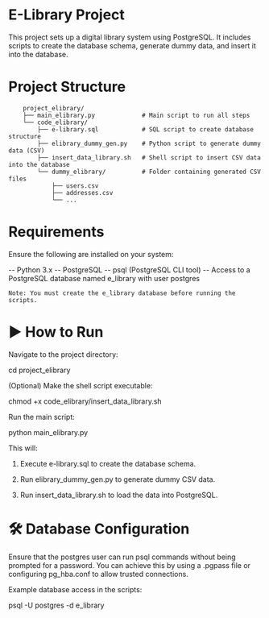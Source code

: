 # E-Library Project

This project sets up a digital library system using PostgreSQL. It includes scripts to create the database schema, generate dummy data, and insert it into the database.

# Project Structure

        project_elibrary/
        ├── main_elibrary.py             # Main script to run all steps
        └── code_elibrary/
            ├── e-library.sql            # SQL script to create database structure
            ├── elibrary_dummy_gen.py    # Python script to generate dummy data (CSV)
            ├── insert_data_library.sh   # Shell script to insert CSV data into the database
            └── dummy_elibrary/          # Folder containing generated CSV files
                ├── users.csv
                ├── addresses.csv
                └── ...

# Requirements

Ensure the following are installed on your system:

-- Python 3.x
-- PostgreSQL
-- psql (PostgreSQL CLI tool)
-- Access to a PostgreSQL database named e_library with user postgres

    Note: You must create the e_library database before running the scripts.

# ▶ How to Run

  Navigate to the project directory:

  cd project_elibrary

  (Optional) Make the shell script executable:
  
  chmod +x code_elibrary/insert_data_library.sh
  
  Run the main script:
  
  python main_elibrary.py

This will:

  1. Execute e-library.sql to create the database schema.
  
  2. Run elibrary_dummy_gen.py to generate dummy CSV data.
  
  3. Run insert_data_library.sh to load the data into PostgreSQL.

# 🛠 Database Configuration

  Ensure that the postgres user can run psql commands without being prompted for a password. You can achieve this by using a .pgpass file or configuring pg_hba.conf to allow trusted connections.
  
  Example database access in the scripts:
  
  psql -U postgres -d e_library


